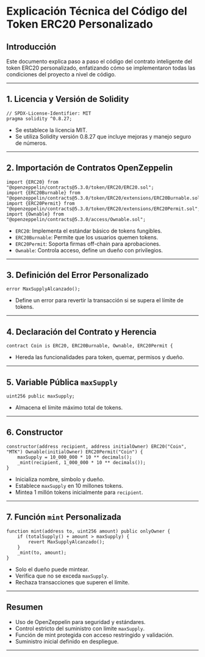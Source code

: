 
# Explicación Técnica del Código del Token ERC20 Personalizado

## Introducción

Este documento explica paso a paso el código del contrato inteligente del token ERC20 personalizado, enfatizando cómo se implementaron todas las condiciones del proyecto a nivel de código.

---

## 1. Licencia y Versión de Solidity

```solidity
// SPDX-License-Identifier: MIT
pragma solidity ^0.8.27;
```

- Se establece la licencia MIT.
- Se utiliza Solidity versión 0.8.27 que incluye mejoras y manejo seguro de números.

---

## 2. Importación de Contratos OpenZeppelin

```solidity
import {ERC20} from "@openzeppelin/contracts@5.3.0/token/ERC20/ERC20.sol";
import {ERC20Burnable} from "@openzeppelin/contracts@5.3.0/token/ERC20/extensions/ERC20Burnable.sol";
import {ERC20Permit} from "@openzeppelin/contracts@5.3.0/token/ERC20/extensions/ERC20Permit.sol";
import {Ownable} from "@openzeppelin/contracts@5.3.0/access/Ownable.sol";
```

- `ERC20`: Implementa el estándar básico de tokens fungibles.
- `ERC20Burnable`: Permite que los usuarios quemen tokens.
- `ERC20Permit`: Soporta firmas off-chain para aprobaciones.
- `Ownable`: Controla acceso, define un dueño con privilegios.

---

## 3. Definición del Error Personalizado

```solidity
error MaxSupplyAlcanzado();
```

- Define un error para revertir la transacción si se supera el límite de tokens.

---

## 4. Declaración del Contrato y Herencia

```solidity
contract Coin is ERC20, ERC20Burnable, Ownable, ERC20Permit {
```

- Hereda las funcionalidades para token, quemar, permisos y dueño.

---

## 5. Variable Pública `maxSupply`

```solidity
uint256 public maxSupply;
```

- Almacena el límite máximo total de tokens.

---

## 6. Constructor

```solidity
constructor(address recipient, address initialOwner) ERC20("Coin", "MTK") Ownable(initialOwner) ERC20Permit("Coin") {
    maxSupply = 10_000_000 * 10 ** decimals();
    _mint(recipient, 1_000_000 * 10 ** decimals());
}
```

- Inicializa nombre, símbolo y dueño.
- Establece `maxSupply` en 10 millones tokens.
- Mintea 1 millón tokens inicialmente para `recipient`.

---

## 7. Función `mint` Personalizada

```solidity
function mint(address to, uint256 amount) public onlyOwner {
    if (totalSupply() + amount > maxSupply) {
        revert MaxSupplyAlcanzado();
    }
    _mint(to, amount);
}
```

- Solo el dueño puede mintear.
- Verifica que no se exceda `maxSupply`.
- Rechaza transacciones que superen el límite.

---

## Resumen

- Uso de OpenZeppelin para seguridad y estándares.
- Control estricto del suministro con límite `maxSupply`.
- Función de mint protegida con acceso restringido y validación.
- Suministro inicial definido en despliegue.

---
